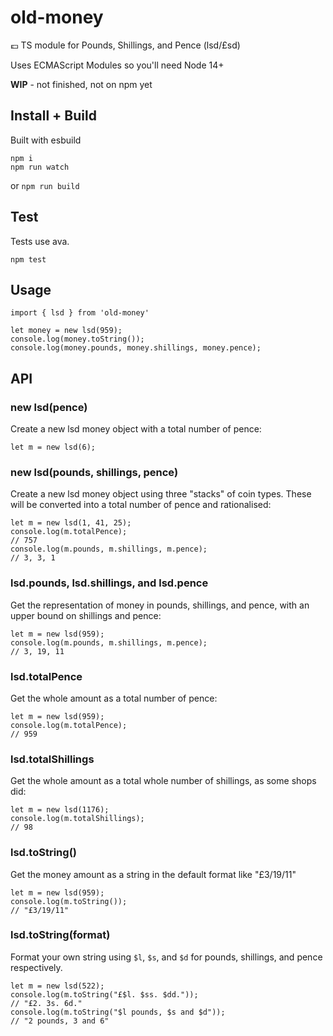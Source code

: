 # old-money

💷 TS module for Pounds, Shillings, and Pence (lsd/£sd)

Uses ECMAScript Modules so you'll need Node 14+

**WIP** - not finished, not on npm yet

## Install + Build

Built with esbuild

```
npm i
npm run watch
```

or `npm run build`

## Test

Tests use ava. 

```
npm test
```

## Usage

```
import { lsd } from 'old-money'

let money = new lsd(959);
console.log(money.toString());
console.log(money.pounds, money.shillings, money.pence);
```

## API

### new lsd(pence)

Create a new lsd money object with a total number of pence:

```
let m = new lsd(6);
```

### new lsd(pounds, shillings, pence)

Create a new lsd money object using three "stacks" of coin types. These will be converted into a total number of pence and rationalised: 

```
let m = new lsd(1, 41, 25);
console.log(m.totalPence);
// 757
console.log(m.pounds, m.shillings, m.pence);
// 3, 3, 1	
```

### lsd.pounds, lsd.shillings, and lsd.pence

Get the representation of money in pounds, shillings, and pence, with an upper bound on shillings and pence:

```
let m = new lsd(959);
console.log(m.pounds, m.shillings, m.pence);
// 3, 19, 11
```

### lsd.totalPence

Get the whole amount as a total number of pence:

```
let m = new lsd(959);
console.log(m.totalPence);
// 959
```

### lsd.totalShillings

Get the whole amount as a total whole number of shillings, as some shops did:

```
let m = new lsd(1176);
console.log(m.totalShillings);
// 98
```

### lsd.toString()

Get the money amount as a string in the default format like "£3/19/11"

```
let m = new lsd(959);
console.log(m.toString());
// "£3/19/11"
```

### lsd.toString(format)

Format your own string using `$l`, `$s`, and `$d` for pounds, shillings, and pence respectively. 

```
let m = new lsd(522);
console.log(m.toString("£$l. $ss. $dd."));
// "£2. 3s. 6d."
console.log(m.toString("$l pounds, $s and $d"));
// "2 pounds, 3 and 6"
```
